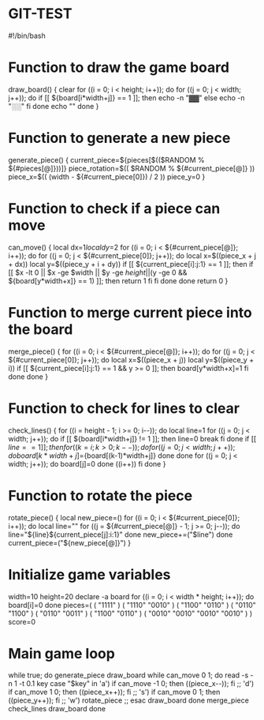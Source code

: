 # GIT-TEST
#!/bin/bash

# Function to draw the game board
draw_board() {
    clear
    for ((i = 0; i < height; i++)); do
        for ((j = 0; j < width; j++)); do
            if [[ ${board[i*width+j]} == 1 ]]; then
                echo -n "▓▓"
            else
                echo -n "░░"
            fi
        done
        echo ""
    done
}

# Function to generate a new piece
generate_piece() {
    current_piece=${pieces[$(($RANDOM % ${#pieces[@]}))]}
    piece_rotation=$(( $RANDOM % ${#current_piece[@]} ))
    piece_x=$(( (width - ${#current_piece[0]}) / 2 ))
    piece_y=0
}

# Function to check if a piece can move
can_move() {
    local dx=$1
    local dy=$2
    for ((i = 0; i < ${#current_piece[@]}; i++)); do
        for ((j = 0; j < ${#current_piece[0]}; j++)); do
            local x=$((piece_x + j + dx))
            local y=$((piece_y + i + dy))
            if [[ ${current_piece[i]:j:1} == 1 ]]; then
                if [[ $x -lt 0 || $x -ge $width || $y -ge $height || ($y -ge 0 && ${board[y*width+x]} == 1) ]]; then
                    return 1
                fi
            fi
        done
    done
    return 0
}

# Function to merge current piece into the board
merge_piece() {
    for ((i = 0; i < ${#current_piece[@]}; i++)); do
        for ((j = 0; j < ${#current_piece[0]}; j++)); do
            local x=$((piece_x + j))
            local y=$((piece_y + i))
            if [[ ${current_piece[i]:j:1} == 1 && y >= 0 ]]; then
                board[y*width+x]=1
            fi
        done
    done
}

# Function to check for lines to clear
check_lines() {
    for ((i = height - 1; i >= 0; i--)); do
        local line=1
        for ((j = 0; j < width; j++)); do
            if [[ ${board[i*width+j]} != 1 ]]; then
                line=0
                break
            fi
        done
        if [[ $line == 1 ]]; then
            for ((k = i; k > 0; k--)); do
                for ((j = 0; j < width; j++)); do
                    board[k*width+j]=${board[(k-1)*width+j]}
                done
            done
            for ((j = 0; j < width; j++)); do
                board[j]=0
            done
            ((i++))
        fi
    done
}

# Function to rotate the piece
rotate_piece() {
    local new_piece=()
    for ((i = 0; i < ${#current_piece[0]}; i++)); do
        local line=""
        for ((j = ${#current_piece[@]} - 1; j >= 0; j--)); do
            line="${line}${current_piece[j]:i:1}"
        done
        new_piece+=("$line")
    done
    current_piece=("${new_piece[@]}")
}

# Initialize game variables
width=10
height=20
declare -a board
for ((i = 0; i < width * height; i++)); do
    board[i]=0
done
pieces=(
    ( "1111" )
    ( "1110" "0010" )
    ( "1100" "0110" )
    ( "0110" "1100" )
    ( "0110" "0011" )
    ( "1100" "0110" )
    ( "0010" "0010" "0010" "0010" )
)
score=0

# Main game loop
while true; do
    generate_piece
    draw_board
    while can_move 0 1; do
        read -s -n 1 -t 0.1 key
        case "$key" in
            'a') if can_move -1 0; then ((piece_x--)); fi ;;
            'd') if can_move 1 0; then ((piece_x++)); fi ;;
            's') if can_move 0 1; then ((piece_y++)); fi ;;
            'w') rotate_piece ;;
        esac
        draw_board
    done
    merge_piece
    check_lines
    draw_board
done

